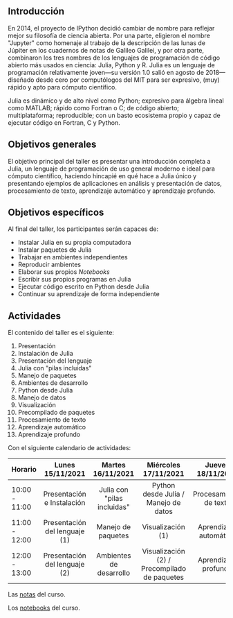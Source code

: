 ## Introducción

En 2014, el proyecto de IPython decidió cambiar de nombre para reflejar mejor su filosofía de ciencia abierta. Por una parte, eligieron el nombre "Jupyter" como homenaje al trabajo de la descripción de las lunas de Júpiter en los cuadernos de notas de Galileo Galilei, y por otra parte, combinaron los tres nombres de los lenguajes de programación de código abierto más usados en ciencia: Julia, Python y R. Julia es un lenguaje de programación relativamente joven&mdash;su versión 1.0 salió en agosto de 2018&mdash;diseñado desde cero por computólogos del MIT para ser expresivo, (muy) rápido y apto para cómputo científico.

Julia es dinámico y de alto nivel como Python; expresivo para álgebra lineal como MATLAB; rápido como Fortran o C; de código abierto; multiplataforma; reproducible; con un basto ecosistema propio y capaz de ejecutar código en Fortran, C y Python.

## Objetivos generales

El objetivo principal del taller es presentar una introducción completa a Julia, un lenguaje de programación de uso general moderno e ideal para cómputo científico, haciendo hincapié en qué hace a Julia único y presentando ejemplos de aplicaciones en análisis y presentación de datos, procesamiento de texto, aprendizaje automático y aprendizaje profundo.
   
## Objetivos específicos

Al final del taller, los participantes serán capaces de:

- Instalar Julia en su propia computadora
- Instalar paquetes de Julia
- Trabajar en ambientes independientes
- Reproducir ambientes
- Elaborar sus propios *Notebooks*
- Escribir sus propios programas en Julia
- Ejecutar código escrito en Python desde Julia
- Continuar su aprendizaje de forma independiente

## Actividades

El contenido del taller es el siguiente:

1. Presentación
2. Instalación de Julia
3. Presentación del lenguaje
4. Julia con "pilas incluidas" 
5. Manejo de paquetes
6. Ambientes de desarrollo
7. Python desde Julia
8. Manejo de datos
9. Visualización
10. Precompilado de paquetes
11. Procesamiento de texto
12. Aprendizaje automático
13. Aprendizaje profundo

Con el siguiente calendario de actividades:

| **Horario** | **Lunes** 15/11/2021 | **Martes** 16/11/2021 | **Miércoles** 17/11/2021 | **Jueves** 18/11/2021 | 
|---------|:----------------:|:-----------------:|:--------------------:|:-----------------:|
|10:00 - 11:00 | Presentación e Instalación    | Julia con "pilas incluidas" | Python desde Julia / Manejo de datos | Procesamiento de texto |      
|11:00 - 12:00 | Presentación del lenguaje (1) | Manejo de paquetes          | Visualización (1) | Aprendizaje automático |
|12:00 - 13:00 | Presentación del lenguaje (2) | Ambientes de desarrollo     | Visualización (2) / Precompilado de paquetes | Aprendizaje profundo |


Las [notas](./notes/README.md) del curso.

Los [notebooks](./notebooks/README.md) del curso.
